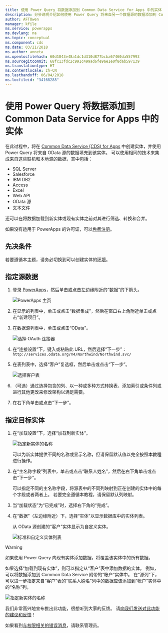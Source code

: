 ```yaml
---
title: 使用 Power Query 将数据添加到 Common Data Service for Apps 中的实体 | Microsoft Docs
description: 分步说明介绍如何使用 Power Query 将来自另一个数据源的数据添加到 Common Data Service (CDS) for Apps 中的新实体或现有实体。
author: AFTOwen
manager: kfile
ms.service: powerapps
ms.devlang: na
ms.topic: conceptual
ms.component: cds
ms.date: 03/21/2018
ms.author: anneta
ms.openlocfilehash: 60d1843e48a1dc1d310d877bcba67460da557993
ms.sourcegitcommit: 68fc13fdc2c991c499ad6fe9ae1e0f8dab597139
ms.translationtype: HT
ms.contentlocale: zh-CN
ms.lasthandoff: 06/04/2018
ms.locfileid: "34168288"
---
```

# <a name="add-data-to-an-entity-in-common-data-service-for-apps-by-using-power-query"></a>使用 Power Query 将数据添加到 Common Data Service for Apps 中的实体
在此过程中，将在 [Common Data Service (CDS) for Apps](data-platform-intro.md) 中创建实体，并使用 Power Query 将来自 OData 源的数据填充到该实体。 可以使用相同的技术来集成来自这些联机和本地源的数据，其中包括：

* SQL Server
* Salesforce
* IBM DB2
* Access
* Excel
* Web API
* OData 源
* 文本文件

还可以在将数据加载到新实体或现有实体之前对其进行筛选、转换和合并。

如果没有适用于 PowerApps 的许可证，可以[免费注册](../signup-for-powerapps.md)。

## <a name="prerequisites"></a>先决条件
若要遵循本主题，请务必切换到可以创建实体的[环境](../canvas-apps/working-with-environments.md)。

## <a name="specify-the-source-data"></a>指定源数据

1. 登录 [PowerApps](https://web.powerapps.com)，然后单击或点击左边缘附近的“数据”的下箭头。

    ![PowerApps 主页](./media/data-platform-cds-newentity-pq/sign-in.png)

1. 在显示的列表中，单击或点击“数据集成”，然后在窗口右上角附近单击或点击“新建项目”。

1. 在数据源列表中，单击或点击“OData”。

    ![选择 OAuth 连接器](./media/data-platform-cds-newentity-pq/choose-odata.png)

1. 在“连接设置”下，键入或粘贴此 URL，然后选择“下一步”：<br>
`http://services.odata.org/V4/Northwind/Northwind.svc/`

1. 在表列表中，选择“客户”复选框，然后单击或点击“下一步”。

    ![选择客户表](./media/data-platform-cds-newentity-pq/select-table.png)

1. （可选）通过选择包含的列、以一种或多种方式转换表、添加索引或条件列或进行其他更改来修改架构以满足需要。

1. 在右下角单击或点击“下一步”。

## <a name="specify-the-target-entity"></a>指定目标实体
1. 在“加载设置”下，选择“加载到新实体”。

    ![指定新实体的名称](./media/data-platform-cds-newentity-pq/new-entity-name.png)

    可以为新实体提供不同的名称或显示名称，但请保留默认值以完全按照本教程进行操作。

1. 在“主名称字段”列表中，单击或点击“联系人姓名”，然后在右下角单击或点击“下一步”。

    可以指定不同的主名称字段，将源表中的不同列映射到正在创建的实体中的每个字段或者两者上。 若要完全遵循本教程，请保留默认列映射。

1. 当“加载状态”为“已完成”时，选择右下角的“完成”。

1. 在“数据”（左边缘附近）下，选择“实体”以显示数据库中的实体列表。

    从 OData 源创建的“客户”实体显示为自定义实体。

    ![标准和自定义实体列表](./media/data-platform-cds-newentity-pq/entity-list.png)

> [!WARNING]
> 如果使用 Power Query 向现有实体添加数据，将覆盖该实体中的所有数据。

如果选择“加载到现有实体”，则可以指定从“客户”表中添加数据的实体。 例如，可以将数据添加到 Common Data Service 附带的“帐户”实体中。 在“源列”下，可以进一步指定来自“客户”表的“联系人姓名”列中的数据应该添加到“帐户”实体中的“名称”列。

![指定新实体的名称](./media/data-platform-cds-newentity-pq/existing-entity.png)

我们非常高兴地宣布推出此功能，很想听到大家的反馈。 请[向我们发送对此功能的建议和反馈](https://powerusers.microsoft.com/t5/PowerApps-Community/ct-p/PowerApps1)！

如果看到[与权限相关的错误消息](data-platform-cds-newentity-troubleshooting-mashup.md)，请联系管理员。